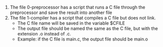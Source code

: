 1. The file 0-preprocessor has a script that runs a C file through the preprocessor and save the result into another file
2. The file 1-compiler has a script that compiles a C file but does not link.
	* The C file name will be saved in the variable $CFILE
	* The output file should be named the same as the C file, but with the extension .o instead of .c.
	* Example: if the C file is main.c, the output file should be main.o
